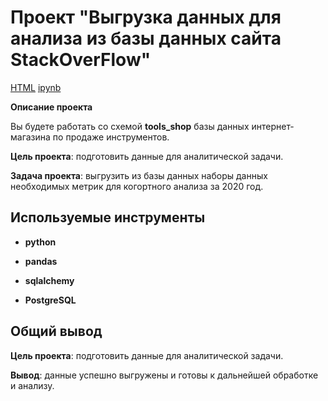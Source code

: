 # Проект "Выгрузка данных для анализа из базы данных сайта StackOverFlow"

[HTML](https://github.com/AVRotaev/Portfolio/blob/main/Data_export_PostgreSQL/SQL_cohort_analysis_queries.html) [ipynb](https://github.com/AVRotaev/Portfolio/blob/main/Data_export_PostgreSQL/SQL_cohort_analysis_queries.ipynb)

**Описание проекта**

Вы будете работать со схемой **tools_shop** базы данных интернет-магазина по продаже инструментов.

**Цель проекта**: подготовить данные для аналитической задачи.

**Задача проекта**: выгрузить из базы данных наборы данных необходимых метрик для когортного анализа за 2020 год.


## Используемые инструменты

- **python**

- **pandas**

- **sqlalchemy**

- **PostgreSQL**


## Общий вывод 

**Цель проекта**: подготовить данные для аналитической задачи.

**Вывод**: данные успешно выгружены и готовы к дальнейшей обработке и анализу.
